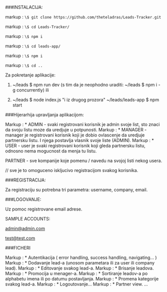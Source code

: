 ###INSTALACIJA:

markup : `\$ git clone https://github.com/theteladras/Leads-Tracker.git`

markup : `\$ cd Leads-Tracker/`

markup : `\$ npm i`

markup : `\$ cd leads-app/`

markup : `\$ npm i`

markup : `\$ cd ..`

Za pokretanje aplikacije:

1. ~/leads \$ npm run dev
   (s tim da je neophodno uraditi: ~/leads \$ npm i -g concurrently)
   ili

2. ~/leads \$ node index.js "i iz drugog prozora" ~/leads/leads-app \$ npm start

###Hijerarhija upravljanja aplikacijom:

Markup : * ADMIN - svaki registrovani korisnik je admin svoje list, sto znaci da svoju listu moze da uredjuje u potpunosti.
Markup : * MANAGER - manager je registrovani korisnik koji je dobio ovlascenje da uredjuje partnersku listu. I njega postavlja vlasnik svoje liste (ADMIN).
Markup : * USER - user je svaki registrovani korisnik koji gleda partnersku listu, odnosno nema mogucnost da menja tu listu.

PARTNER - sve kompanije koje pomenu / navedu na svojoj listi nekog usera.

// sve je to omoguceno iskljucivo registracijom svakog korisnika.

###REGISTRACIJA:

Za registraciju su potrebna tri parametra: username, company, email.

###LOGOVANJE:

Uz pomoc registrovane email adrese.

SAMPLE ACCOUNTS:

admin@admin.com

test@test.com

###FICHERI

Markup : * Autentikacija ( error handling, success handling, navigating... )
Markup : * Dodavanje lead-a (unosom parametara ili za user ili company lead).
Markup : * Editovanje svakog lead-a.
Markup : * Brisanje leadova.
Markup : * Promocija u menager-a.
Markup : * Sortiranje leadov-a po alphabetu imena ili po datumu postavljanja.
Markup : * Promena kategorije svakog lead-a.
Markup : * Logoutovanje...
Markup : * Partner view.
...

